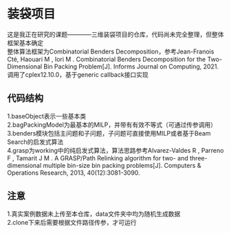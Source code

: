 # 装袋项目
这是我正在研究的课题————三维装袋项目的仓库，代码尚未完全整理，但整体框架基本确定      
整体算法框架为Combinatorial Benders Decomposition，参考Jean-Franois Cté, Haouari M , Iori M . Combinatorial Benders Decomposition for the Two-Dimensional Bin Packing Problem[J]. Informs Journal on Computing, 2021.  
调用了cplex12.10.0，基于generic callback接口实现  
## 代码结构
1.baseObject表示一些基本类  
2.bagPackingModel为最基本的MILP，并带有有效不等式（可通过传参调用）  
3.benders模块包括主问题和子问题，子问题可直接使用MILP或者基于Beam Search的启发式算法  
4.grasp为working中的纯启发式算法，算法思路参考Alvarez-Valdes R , Parreno F , Tamarit J M . A GRASP/Path Relinking algorithm for two- and three-dimensional multiple bin-size bin packing problems[J]. Computers & Operations Research, 2013, 40(12):3081-3090.  
## 注意
1.真实案例数据未上传至本仓库，data文件夹中均为随机生成数据  
2.clone下来后需要根据文件路径传参，才可运行
